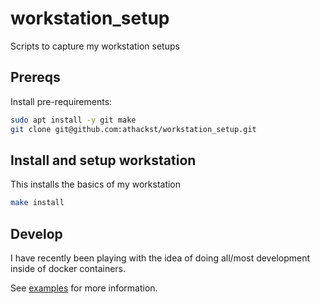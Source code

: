 # workstation_setup

Scripts to capture my workstation setups

## Prereqs

Install pre-requirements:

```bash
sudo apt install -y git make
git clone git@github.com:athackst/workstation_setup.git
```

## Install and setup workstation

This installs the basics of my workstation

```bash
make install
```

## Develop

I have recently been playing with the idea of doing all/most development inside of docker containers.

See [examples](examples/README.md) for more information.
